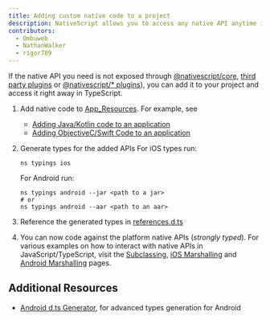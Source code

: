 ```yaml
---
title: Adding custom native code to a project
description: NativeScript allows you to access any native API anytime in your app.
contributors:
  - Ombuweb
  - NathanWalker
  - rigor789
---
```


If the native API you need is not exposed through [@nativescript/core](https://docs.nativescript.org/understanding-packages#nativescript-core), [third party plugins](https://market.nativescript.org/) or [@nativescript/\* plugins](https://docs.nativescript.org/plugins/index.html)), you can add it to your project and access it right away in TypeScript.

1. Add native code to [App_Resources](/project-structure/app-resources). For example, see

   - [Adding Java/Kotlin code to an application](/project-structure/app-resources#adding-native-code-to-an-application)
   - [Adding ObjectiveC/Swift Code to an application](/project-structure/app-resources#adding-objectivec-swift-code-to-an-application)

2. Generate types for the added APIs
   For iOS types run:

   ```cli
   ns typings ios
   ```

   For Android run:

   ```cli
   ns typings android --jar <path to a jar>
   # or
   ns typings android --aar <path to an aar>
   ```

3. Reference the generated types in [references.d.ts](/project-structure/references-d-ts-in-nativescript)

4. You can now code against the platform native APIs (_strongly typed_). For various examples on how to interact with native APIs in JavaScript/TypeScript, visit the [Subclassing](/guide/subclassing/), [iOS Marshalling](/guide/marshalling/nativescript-ios-marshalling) and [Android Marshalling](/guide/marshalling/nativescript-android-marshalling) pages.

## Additional Resources

- [Android d.ts Generator](https://github.com/NativeScript/android-dts-generator), for advanced types generation for Android
